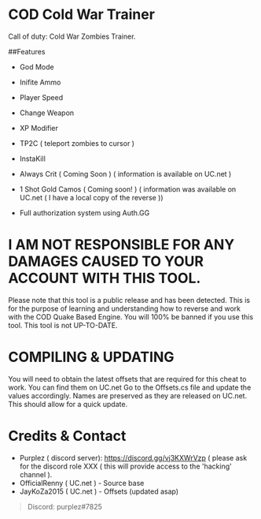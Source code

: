 # COD Cold War Trainer
Call of duty: Cold War Zombies Trainer.

##Features
- God Mode
- Inifite Ammo
- Player Speed
- Change Weapon
- XP Modifier
- TP2C ( teleport zombies to cursor )
- InstaKill
- Always Crit ( Coming Soon ) ( information is available on UC.net )
- 1 Shot Gold Camos ( Coming soon! ) ( information was available on UC.net ( I have a local copy of the reverse ))

- Full authorization system using Auth.GG


# I AM NOT RESPONSIBLE FOR ANY DAMAGES CAUSED TO YOUR ACCOUNT WITH THIS TOOL.

Please note that this tool is a public release and has been detected. This is for the purpose of learning and understanding how to reverse and work with the COD Quake Based Engine. You will 100% be banned if you use this tool. This tool is not UP-TO-DATE.

# COMPILING & UPDATING
You will need to obtain the latest offsets that are required for this cheat to work. You can find them on UC.net Go to the Offsets.cs file and update the values accordingly. Names are preserved as they are released on UC.net. This should allow for a quick update.

# Credits & Contact

- Purplez ( discord server): https://discord.gg/vj3KXWrVzp ( please ask for the discord role XXX ( this will provide access to the 'hacking' channel ).
- OfficialRenny ( UC.net ) - Source base
- JayKoZa2015 ( UC.net ) - Offsets (updated asap)


>Discord: purplez#7825
